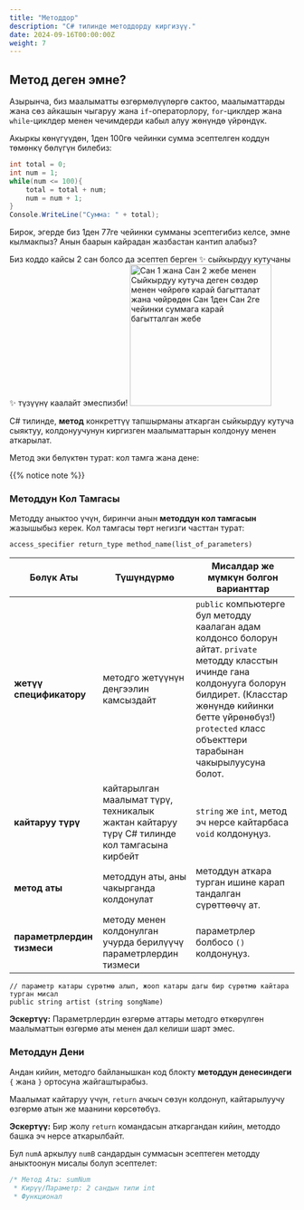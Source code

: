 ```yaml
---
title: "Методдор"
description: "C# тилинде методдорду киргизүү."
date: 2024-09-16T00:00:00Z
weight: 7
---
```


## Метод деген эмне?

Азырынча, биз маалыматты өзгөрмөлүүлөргө сактоо, маалыматтарды жана сөз айкашын чыгаруу жана `if`-операторлору, `for`-циклдер жана `while`-циклдер менен чечимдерди кабыл алуу жөнүндө үйрөндүк.

Акыркы көнүгүүдөн, 1ден 100гө чейинки сумма эсептелген коддун төмөнкү бөлүгүн билебиз:

```C#
int total = 0;
int num = 1;
while(num <= 100){
    total = total + num;
    num = num + 1;
}
Console.WriteLine("Сумма: " + total);
```

Бирок, эгерде биз 1ден 77ге чейинки сумманы эсептегибиз келсе, эмне кылмакпыз? Анын баарын кайрадан жазбастан кантип алабыз?

Биз коддо кайсы 2 сан болсо да эсептеп берген ✨ сыйкырдуу кутучаны ✨ түзүүнү каалайт эмеспизби!
<img src="../images/method.png" height="250" alt="Сан 1 жана Сан 2 жебе менен Сыйкырдуу кутуча деген сөздөр менен чөйрөгө карай багытталат жана чөйрөдөн Сан 1ден Сан 2ге чейинки суммага карай багытталган жебе"/> 

C# тилинде, **метод** конкреттүү тапшырманы аткарган сыйкырдуу кутуча сыяктуу, колдонуучунун киргизген маалыматтарын колдонуу менен аткарылат.

Метод эки бөлүктөн турат: кол тамга жана дене:

{{% notice note %}}
### Методдун Кол Тамгасы

Методду аныктоо үчүн, биринчи анын <b>методдун кол тамгасын</b> жазышыбыз керек. Кол тамгасы төрт негизги часттан турат:

```
access_specifier return_type method_name(list_of_parameters)
```

**Бөлүк Аты** | **Түшүндүрмө** | **Мисалдар же мүмкүн болгон варианттар**
----|----|----
**жетүү спецификатору** | методго жетүүнүн деңгээлин камсыздайт | `public` компьютерге бул методду каалаган адам колдонсо болорун айтат. `private` методду класстын ичинде гана колдонууга болорун билдирет. (Класстар жөнүндө кийинки бетте үйрөнөбүз!) `protected` класс объекттери тарабынан чакырылуусуна болот.
**кайтаруу түрү** | кайтарылган маалымат түрү, техникалык жактан кайтаруу түрү C# тилинде кол тамгасына кирбейт | `string` же `int`, метод эч нерсе кайтарбаса `void` колдонуңуз.
**метод аты** | методдун аты, аны чакырганда колдонулат | методдун аткара турган ишине карап тандалган сүрөттөөчү ат.
**параметрлердин тизмеси** | методу менен колдонулган учурда берилүүчү параметрлердин тизмеси | параметрлер болбосо `()` колдонуңуз. 

```
// параметр катары сүрөтмө алып, жооп катары дагы бир сүрөтмө кайтара турган мисал
public string artist (string songName)
```
**Эскертүү:** Параметрлердин өзгөрмө аттары методго өткөрүлгөн маалыматтын өзгөрмө аты менен дал келиши шарт эмес.

### Методдун Дени

Андан кийин, методго байланышкан код блокту **методдун денесиндеги** `{` жана `}` ортосуна жайгаштырабыз.

Маалымат кайтаруу үчүн, `return` ачкыч сөзүн колдонуп, кайтарылуучу өзгөрмө атын же маанини көрсөтөбүз.

**Эскертүү:** Бир жолу `return` командасын аткаргандан кийин, методдо башка эч нерсе аткарылбайт.

Бул `numA` аркылуу `numB` сандардын суммасын эсептеген методду аныктоонун мисалы болуп эсептелет:

```c#
/* Метод Аты: sumNum
 * Кирүү/Параметр: 2 сандын типи int
 * Функционал